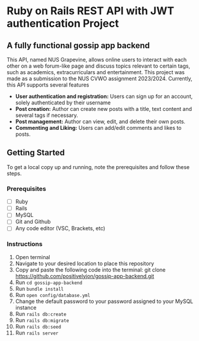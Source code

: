 # Ruby on Rails REST API with JWT authentication Project

## A fully functional gossip app backend 

This API, named NUS Grapevine, allows online users to interact with each other on a web forum-like page and discuss topics relevant to certain tags, such as academics, extracurriculars and entertainment. This project was made as a submission to the NUS CVWO assignment 2023/2024. Currently, this API supports several features

* **User authentication and registration:** Users can sign up for an account, solely authenticated by their username
* **Post creation:** Author can create new posts with a title, text content and several tags if necessary.
* **Post management:** Author can view, edit, and delete their own posts.
* **Commenting and Liking:** Users can add/edit comments and likes to posts. 

## Getting Started

To get a local copy up and running, note the prerequisites and follow these steps.

### Prerequisites

- [ ] Ruby
- [ ] Rails
- [ ] MySQL
- [ ] Git and Github
- [ ] Any code editor (VSC, Brackets, etc)

### Instructions

1. Open terminal
2. Navigate to your desired location to place this repository
3. Copy and paste the following code into the terminal: git clone https://github.com/positivelyjon/gossip-app-backend.git
4. Run `cd gossip-app-backend`
5. Run `bundle install`
6. Run `open config/database.yml`
7. Change the default password to your password assigned to your MySQL instance
8. Run `rails db:create`
9. Run `rails db:migrate`
10. Run `rails db:seed`
11. Run `rails server`



